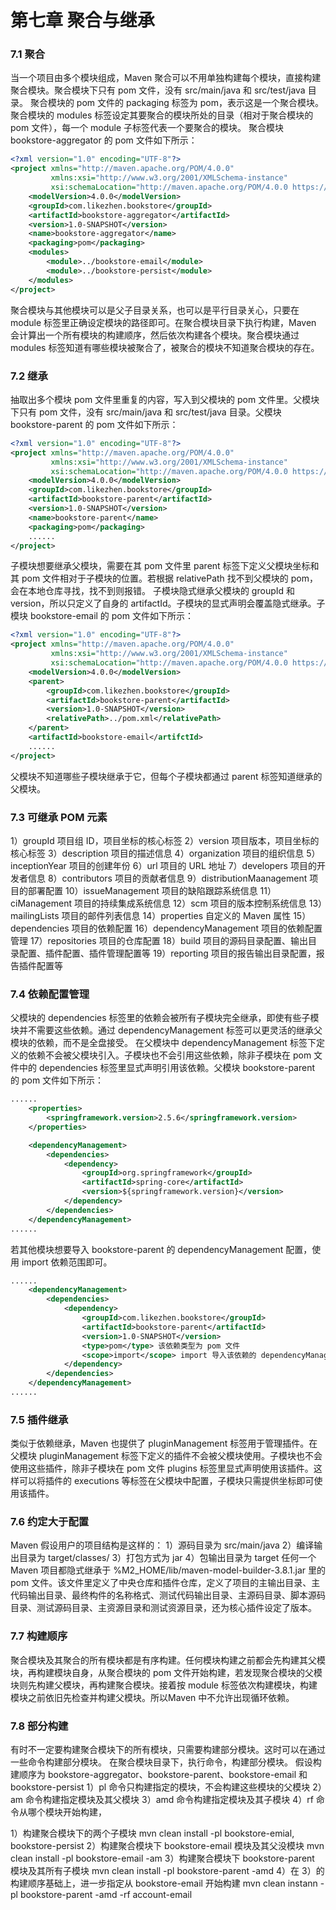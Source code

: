 # 第七章 聚合与继承

### 7.1 聚合

当一个项目由多个模块组成，Maven 聚合可以不用单独构建每个模块，直接构建聚合模块。聚合模块下只有 pom 文件，没有 src/main/java 和 src/test/java 目录。
聚合模块的 pom 文件的 packaging 标签为 pom，表示这是一个聚合模块。聚合模块的 modules 标签设定其要聚合的模块所处的目录（相对于聚合模块的 pom 文件），每一个 module 子标签代表一个要聚合的模块。
聚合模块 bookstore-aggregator 的 pom 文件如下所示：
```xml
<?xml version="1.0" encoding="UTF-8"?>
<project xmlns="http://maven.apache.org/POM/4.0.0"
         xmlns:xsi="http://www.w3.org/2001/XMLSchema-instance"
         xsi:schemaLocation="http://maven.apache.org/POM/4.0.0 https://maven.apache.org/xsd/maven-4.0.0.xsd">
    <modelVersion>4.0.0</modelVersion>
    <groupId>com.likezhen.bookstore</groupId>
    <artifactId>bookstore-aggregator</artifactId>
    <version>1.0-SNAPSHOT</version>
    <name>bookstore-aggregator</name>
    <packaging>pom</packaging>
    <modules>
        <module>../bookstore-email</module>
        <module>../bookstore-persist</module>
    </modules>
</project>
```
聚合模块与其他模块可以是父子目录关系，也可以是平行目录关心，只要在 module 标签里正确设定模块的路径即可。在聚合模块目录下执行构建，Maven 会计算出一个所有模块的构建顺序，然后依次构建各个模块。聚合模块通过 modules 标签知道有哪些模块被聚合了，被聚合的模块不知道聚合模块的存在。

### 7.2 继承

抽取出多个模块 pom 文件里重复的内容，写入到父模块的 pom 文件里。父模块下只有 pom 文件，没有 src/main/java 和 src/test/java 目录。父模块 bookstore-parent 的 pom 文件如下所示：
```xml
<?xml version="1.0" encoding="UTF-8"?>
<project xmlns="http://maven.apache.org/POM/4.0.0"
         xmlns:xsi="http://www.w3.org/2001/XMLSchema-instance"
         xsi:schemaLocation="http://maven.apache.org/POM/4.0.0 https://maven.apache.org/xsd/maven-4.0.0.xsd">
    <modelVersion>4.0.0</modelVersion>
    <groupId>com.likezhen.bookstore</groupId>
    <artifactId>bookstore-parent</artifactId>
    <version>1.0-SNAPSHOT</version>
    <name>bookstore-parent</name>
    <packaging>pom</packaging>
    ......
</project>
```
子模块想要继承父模块，需要在其 pom 文件里 parent 标签下定义父模块坐标和其 pom 文件相对于子模块的位置。若根据 relativePath 找不到父模块的 pom，会在本地仓库寻找，找不到则报错。
子模块隐式继承父模块的 groupId 和 version，所以只定义了自身的 artifactId。子模块的显式声明会覆盖隐式继承。子模块 bookstore-email 的 pom 文件如下所示：
```xml
<?xml version="1.0" encoding="UTF-8"?>
<project xmlns="http://maven.apache.org/POM/4.0.0"
         xmlns:xsi="http://www.w3.org/2001/XMLSchema-instance"
         xsi:schemaLocation="http://maven.apache.org/POM/4.0.0 https://maven.apache.org/xsd/maven-4.0.0.xsd">
    <modelVersion>4.0.0</modelVersion>
    <parent>
    	<groupId>com.likezhen.bookstore</groupId>
        <artifactId>bookstore-parent</artifactId>
        <version>1.0-SNAPSHOT</version>
    	<relativePath>../pom.xml</relativePath>
    </parent>
    <artifactId>bookstore-email</artifctId>
    ......
</project>
```
父模块不知道哪些子模块继承于它，但每个子模块都通过 parent 标签知道继承的父模块。

### 7.3 可继承 POM 元素

1）groupId 项目组 ID，项目坐标的核心标签
2）version 项目版本，项目坐标的核心标签
3）description 项目的描述信息
4）organization 项目的组织信息
5）inceptionYear 项目的创建年份
6）url 项目的 URL 地址
7）developers 项目的开发者信息
8）contributors 项目的贡献者信息
9）distributionMaanagement 项目的部署配置
10）issueManagement 项目的缺陷跟踪系统信息
11）ciManagement 项目的持续集成系统信息
12）scm 项目的版本控制系统信息
13）mailingLists 项目的邮件列表信息
14）properties 自定义的 Maven 属性
15）dependencies 项目的依赖配置
16）dependencyManagement 项目的依赖配置管理
17）repositories 项目的仓库配置
18）build 项目的源码目录配置、输出目录配置、插件配置、插件管理配置等
19）reporting 项目的报告输出目录配置，报告插件配置等

### 7.4 依赖配置管理

父模块的 dependencies 标签里的依赖会被所有子模块完全继承，即使有些子模块并不需要这些依赖。通过 dependencyManagement 标签可以更灵活的继承父模块的依赖，而不是全盘接受。
在父模块中 dependencyManagement 标签下定义的依赖不会被父模块引入。子模块也不会引用这些依赖，除非子模块在 pom 文件中的 dependencies 标签里显式声明引用该依赖。父模块 bookstore-parent 的 pom 文件如下所示：
```xml
......
    <properties>
        <springframework.version>2.5.6</springframework.version>
    </properties>

    <dependencyManagement>
        <dependencies>
            <dependency>
                <groupId>org.springframework</groupId>
                <artifactId>spring-core</artifactId>
                <version>${springframework.version}</version>
            </dependency>
        </dependencies>
    </dependencyManagement>
......
```
若其他模块想要导入 bookstore-parent 的 dependencyManagement 配置，使用 import 依赖范围即可。
```xml
......
    <dependencyManagement>
        <dependencies>
            <dependency>
                <groupId>com.likezhen.bookstore</groupId>
                <artifactId>bookstore-parent</artifactId>
                <version>1.0-SNAPSHOT</version>
                <type>pom</type> 该依赖类型为 pom 文件
                <scope>import</scope> import 导入该依赖的 dependencyManagement 配置
            </dependency>
        </dependencies>
    </dependencyManagement>
......
```

### 7.5 插件继承
类似于依赖继承，Maven 也提供了 pluginManagement 标签用于管理插件。在父模块 pluginManagement 标签下定义的插件不会被父模块使用。子模块也不会使用这些插件，除非子模块在 pom 文件 plugins 标签里显式声明使用该插件。这样可以将插件的 executions 等标签在父模块中配置，子模块只需提供坐标即可使用该插件。

### 7.6 约定大于配置

Maven 假设用户的项目结构是这样的：
1）源码目录为 src/main/java
2）编译输出目录为 target/classes/
3）打包方式为 jar
4）包输出目录为 target
任何一个 Maven 项目都隐式继承于 %M2_HOME/lib/maven-model-builder-3.8.1.jar 里的 pom 文件。该文件里定义了中央仓库和插件仓库，定义了项目的主输出目录、主代码输出目录、最终构件的名称格式、测试代码输出目录、主源码目录、脚本源码目录、测试源码目录、主资源目录和测试资源目录，还为核心插件设定了版本。

### 7.7 构建顺序

聚合模块及其聚合的所有模块都是有序构建。任何模块构建之前都会先构建其父模块，再构建模块自身，从聚合模块的 pom 文件开始构建，若发现聚合模块的父模块则先构建父模块，再构建聚合模块。接着按 module 标签依次构建模块，构建模块之前依旧先检查并构建父模块。所以Maven 中不允许出现循环依赖。

### 7.8 部分构建
有时不一定要构建聚合模块下的所有模块，只需要构建部分模块。这时可以在通过一些命令构建部分模块。
在聚合模块目录下，执行命令，构建部分模块。
假设构建顺序为 bookstore-aggregator、bookstore-parent、bookstore-email 和 bookstore-persist
1）pl 命令只构建指定的模块，不会构建这些模块的父模块
2）am 命令构建指定模块及其父模块
3）amd 命令构建指定模块及其子模块
4）rf 命令从哪个模块开始构建，

1）构建聚合模块下的两个子模块
mvn clean install -pl bookstore-emial, bookstore-persist
2）构建聚合模块下 bookstore-email 模块及其父没模块
mvn clean install -pl bookstore-email -am
3）构建聚合模块下 bookstore-parent 模块及其所有子模块
mvn clean install -pl bookstore-parent -amd
4）在 3）的构建顺序基础上，进一步指定从 bookstore-email 开始构建
mvn clean instann -pl bookstore-parent -amd -rf account-email

